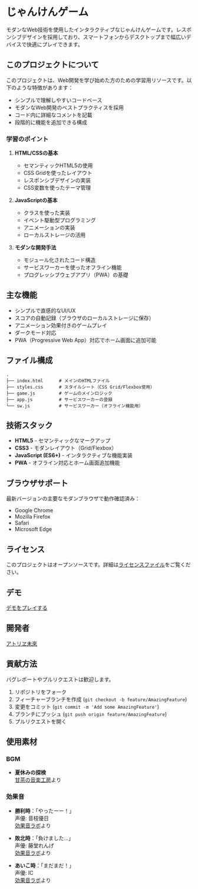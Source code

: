 # じゃんけんゲーム

モダンなWeb技術を使用したインタラクティブなじゃんけんゲームです。レスポンシブデザインを採用しており、スマートフォンからデスクトップまで幅広いデバイスで快適にプレイできます。

## このプロジェクトについて

このプロジェクトは、Web開発を学び始めた方のための学習用リソースです。以下のような特徴があります：

- シンプルで理解しやすいコードベース
- モダンなWeb開発のベストプラクティスを採用
- コード内に詳細なコメントを記載
- 段階的に機能を追加できる構成

### 学習のポイント

1. **HTML/CSSの基本**
   - セマンティックHTML5の使用
   - CSS Gridを使ったレイアウト
   - レスポンシブデザインの実装
   - CSS変数を使ったテーマ管理

2. **JavaScriptの基本**
   - クラスを使った実装
   - イベント駆動型プログラミング
   - アニメーションの実装
   - ローカルストレージの活用

3. **モダンな開発手法**
   - モジュール化されたコード構造
   - サービスワーカーを使ったオフライン機能
   - プログレッシブウェブアプリ（PWA）の基礎

## 主な機能

- シンプルで直感的なUI/UX
- スコアの自動記録（ブラウザのローカルストレージに保存）
- アニメーション効果付きのゲームプレイ
- ダークモード対応
- PWA（Progressive Web App）対応でホーム画面に追加可能

## ファイル構成

```
.
├── index.html      # メインのHTMLファイル
├── styles.css      # スタイルシート（CSS Grid/Flexbox使用）
├── game.js         # ゲームのメインロジック
├── app.js          # サービスワーカーの登録
└── sw.js           # サービスワーカー（オフライン機能用）
```

## 技術スタック

- **HTML5** - セマンティックなマークアップ
- **CSS3** - モダンレイアウト（Grid/Flexbox）
- **JavaScript (ES6+)** - インタラクティブな機能実装
- **PWA** - オフライン対応とホーム画面追加機能

## ブラウザサポート

最新バージョンの主要なモダンブラウザで動作確認済み：
- Google Chrome
- Mozilla Firefox
- Safari
- Microsoft Edge

## ライセンス

このプロジェクトはオープンソースです。詳細は[ライセンスファイル](LICENSE)をご覧ください。

## デモ

[デモをプレイする](https://joyful-janken.netlify.app)

## 開発者

[アトリヱ未來](https://github.com/atruefuture)

## 貢献方法

バグレポートやプルリクエストは歓迎します。

1. リポジトリをフォーク
2. フィーチャーブランチを作成 (`git checkout -b feature/AmazingFeature`)
3. 変更をコミット (`git commit -m 'Add some AmazingFeature'`)
4. ブランチにプッシュ (`git push origin feature/AmazingFeature`)
5. プルリクエストを開く

## 使用素材

### BGM
- **夏休みの探検**  
  [甘茶の音楽工房](https://amachamusic.chagasi.com/)より

### 効果音
- **勝利時**：「やったーー！」  
  声優: 音枝優日  
  [効果音ラボ](https://soundeffect-lab.info/)より

- **敗北時**：「負けました...」  
  声優: 藤堂れんげ  
  [効果音ラボ](https://soundeffect-lab.info/)より

- **あいこ時**：「まだまだ！」  
  声優: IC  
  [効果音ラボ](https://soundeffect-lab.info/)より
